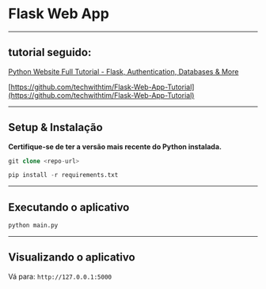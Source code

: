 # ****Flask Web App****

---

## tutorial seguido:

[Python Website Full Tutorial - Flask, Authentication, Databases & More](https://www.youtube.com/watch?v=dam0GPOAvVI)

[https://github.com/techwithtim/Flask-Web-App-Tutorial](https://github.com/techwithtim/Flask-Web-App-Tutorial)

---

## ****Setup & Instalação****

**Certifique-se de ter a versão mais recente do Python instalada.**

```sql
git clone <repo-url>
```

```sql
pip install -r requirements.txt
```

---

## **Executando o aplicativo**

```sql
python main.py
```

---

## **Visualizando o aplicativo**

Vá para: `http://127.0.0.1:5000`
